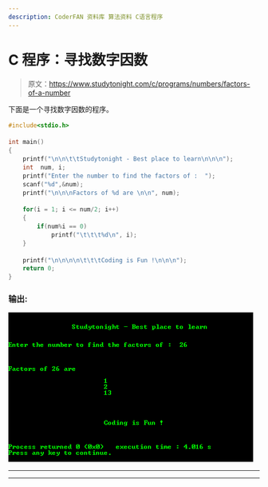 ```yaml
---
description: CoderFAN 资料库 算法资料 C语言程序
---
```


# C 程序：寻找数字因数

> 原文：<https://www.studytonight.com/c/programs/numbers/factors-of-a-number>

下面是一个寻找数字因数的程序。

```cpp
#include<stdio.h>

int main()
{
    printf("\n\n\t\tStudytonight - Best place to learn\n\n\n");
    int  num, i;
    printf("Enter the number to find the factors of :  ");
    scanf("%d",&num);
    printf("\n\n\nFactors of %d are \n\n", num);

    for(i = 1; i <= num/2; i++)
    {
        if(num%i == 0)
            printf("\t\t\t%d\n", i);
    }

    printf("\n\n\n\n\t\t\tCoding is Fun !\n\n\n");
    return 0;
}
```

### 输出:

![Finding Factors of Number](img/a41b91725b61eabcee675345cf3fcbf8.png)

* * *

* * *